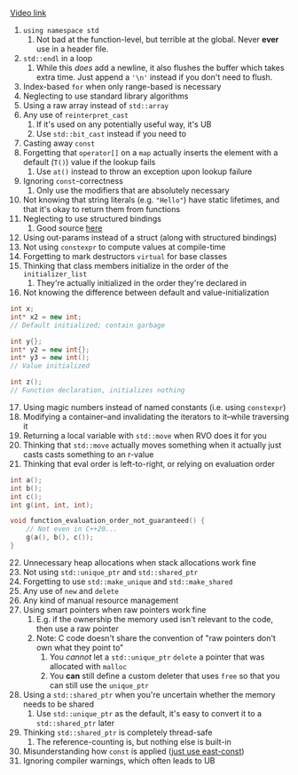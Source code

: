 [Video link](https://www.youtube.com/watch?v=i_wDa2AS_8w)
1. `using namespace std`
	1. Not bad at the function-level, but terrible at the global. Never **ever** use in a header file.
2. `std::endl` in a loop
	1. While this *does* add a newline, it also flushes the buffer which takes extra time. Just append a `'\n'` instead if you don't need to flush.
3. Index-based `for` when only range-based is necessary
4. Neglecting to use standard library algorithms
5. Using a raw array instead of `std::array`
6. Any use of `reinterpret_cast`
	1. If it's used on any potentially useful way, it's UB
	2. Use `std::bit_cast` instead if you need to 
7. Casting away `const`
8. Forgetting that `operator[]` on a `map` actually inserts the element with a default (`T()`) value if the lookup fails
	1. Use `at()` instead to throw an exception upon lookup failure
9. Ignoring `const`-correctness
	1. Only use the modifiers that are absolutely necessary
10. Not knowing that string literals (e.g. `"Hello"`) have static lifetimes, and that it's okay to return them from functions
11. Neglecting to use structured bindings
	1. Good source [here](https://www.cppstories.com/2022/structured-bindings/)
 12. Using out-params instead of a struct (along with structured bindings)
 13. Not using `constexpr` to compute values at compile-time
 14. Forgetting to mark destructors `virtual` for base classes
 15. Thinking that class members initialize in the order of the `initializer_list`
	 1. They're actually initialized in the order they're declared in
 16. Not knowing the difference between default and value-initialization
```cpp
int x;
int* x2 = new int;
// Default initialized; contain garbage

int y{};
int* y2 = new int{};
int* y3 = new int();
// Value initialized

int z();
// Function declaration, initializes nothing
```
17. Using magic numbers instead of named constants (i.e. using `constexpr`)
18. Modifying a container–and invalidating the iterators to it–while traversing it
19. Returning a local variable with `std::move` when RVO does it for you
20. Thinking that `std::move` actually moves something when it actually just casts casts something to an r-value
21. Thinking that eval order is left-to-right, or relying on evaluation order
```cpp
int a();
int b();
int c();
int g(int, int, int);

void function_evaluation_order_not_guaranteed() {
	// Not even in C++20...
	g(a(), b(), c());
}
```
22. Unnecessary heap allocations when stack allocations work fine
23. Not using `std::unique_ptr` and `std::shared_ptr`
24. Forgetting to use `std::make_unique` and `std::make_shared`
25. Any use of `new` and `delete`
26. Any kind of manual resource management
27. Using smart pointers when raw pointers work fine
	1. E.g. if the ownership the memory used isn't relevant to the code, then use a raw pointer
	2. Note: C code doesn't share the convention of "raw pointers don't own what they point to"
		1. You *cannot* let a `std::unique_ptr` `delete` a pointer that was allocated with `malloc`
		2. You **can** still define a custom deleter that uses `free` so that you can still use the `unique_ptr`
28. Using a `std::shared_ptr` when you're uncertain whether the memory needs to be shared
	1. Use `std::unique_ptr` as the default, it's easy to convert it to a `std::shared_ptr` later
29. Thinking `std::shared_ptr` is completely thread-safe
	1. The reference-counting is, but nothing else is built-in
30. Misunderstanding how `const` is applied ([just use east-const](https://hackingcpp.com/cpp/design/east_vs_west_const.html))
31. Ignoring compiler warnings, which often leads to UB